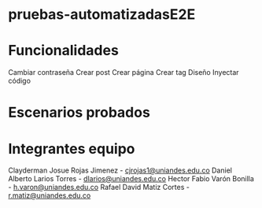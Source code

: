 # pruebas-automatizadasE2E


# Funcionalidades
Cambiar contraseña
Crear post
Crear página
Crear tag
Diseño
Inyectar código

# Escenarios probados


# Integrantes equipo
Clayderman Josue Rojas Jimenez  - cjrojas1@uniandes.edu.co
Daniel Alberto Larios Torres    - dlarios@uniandes.edu.co
Hector Fabio Varón Bonilla      - h.varon@uniandes.edu.co
Rafael David Matiz Cortes       - r.matiz@uniandes.edu.co



